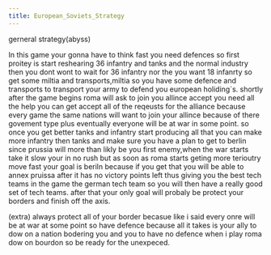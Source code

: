 ```yaml
---
title: European_Soviets_Strategy
---
```

gerneral strategy(abyss)

In this game your gonna have to think fast you need defences so first
proitey is start reshearing 36 infantry and tanks and the normal
industry then you dont wont to wait for 36 infantry nor the you want 18
infanrty so get some miltia and transports,miltia so you have some
defence and transports to transport your army to defend you european
holiding\`s. shortly after the game begins roma will ask to join you
allince accept you need all the help you can get accept all of the
reqeusts for the alliance because every game the same nations will want
to join your allince because of there govement type plus eventually
everyone will be at war in some point. so once you get better tanks and
infantry start producing all that you can make more infantry then tanks
and make sure you have a plan to get to berlin since prussia will more
than likly be you first enemy,when the war starts take it slow your in
no rush but as soon as roma starts geting more terioutry move fast your
goal is beriln because if you get that you will be able to annex pruissa
after it has no victory points left thus giving you the best tech teams
in the game the german tech team so you will then have a really good set
of tech teams. after that your only goal will probaly be protect your
borders and finish off the axis.

(extra) always protect all of your border becasue like i said every onre
will be at war at some point so have defence because all it takes is
your ally to dow on a nation bodering you and you to have no defence
when i play roma dow on bourdon so be ready for the unexpeced.
